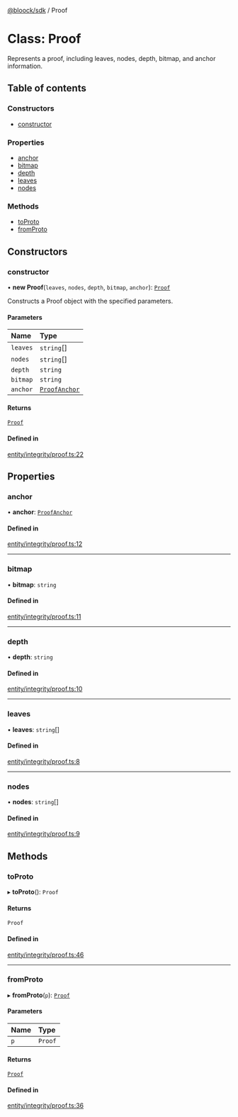 [@bloock/sdk](../index.md) / Proof

# Class: Proof

Represents a proof, including leaves, nodes, depth, bitmap, and anchor information.

## Table of contents

### Constructors

- [constructor](Proof.md#constructor)

### Properties

- [anchor](Proof.md#anchor)
- [bitmap](Proof.md#bitmap)
- [depth](Proof.md#depth)
- [leaves](Proof.md#leaves)
- [nodes](Proof.md#nodes)

### Methods

- [toProto](Proof.md#toproto)
- [fromProto](Proof.md#fromproto)

## Constructors

### constructor

• **new Proof**(`leaves`, `nodes`, `depth`, `bitmap`, `anchor`): [`Proof`](Proof.md)

Constructs a Proof object with the specified parameters.

#### Parameters

| Name | Type |
| :------ | :------ |
| `leaves` | `string`[] |
| `nodes` | `string`[] |
| `depth` | `string` |
| `bitmap` | `string` |
| `anchor` | [`ProofAnchor`](ProofAnchor.md) |

#### Returns

[`Proof`](Proof.md)

#### Defined in

[entity/integrity/proof.ts:22](https://github.com/bloock/bloock-sdk/blob/cf2e115/languages/js/src/entity/integrity/proof.ts#L22)

## Properties

### anchor

• **anchor**: [`ProofAnchor`](ProofAnchor.md)

#### Defined in

[entity/integrity/proof.ts:12](https://github.com/bloock/bloock-sdk/blob/cf2e115/languages/js/src/entity/integrity/proof.ts#L12)

___

### bitmap

• **bitmap**: `string`

#### Defined in

[entity/integrity/proof.ts:11](https://github.com/bloock/bloock-sdk/blob/cf2e115/languages/js/src/entity/integrity/proof.ts#L11)

___

### depth

• **depth**: `string`

#### Defined in

[entity/integrity/proof.ts:10](https://github.com/bloock/bloock-sdk/blob/cf2e115/languages/js/src/entity/integrity/proof.ts#L10)

___

### leaves

• **leaves**: `string`[]

#### Defined in

[entity/integrity/proof.ts:8](https://github.com/bloock/bloock-sdk/blob/cf2e115/languages/js/src/entity/integrity/proof.ts#L8)

___

### nodes

• **nodes**: `string`[]

#### Defined in

[entity/integrity/proof.ts:9](https://github.com/bloock/bloock-sdk/blob/cf2e115/languages/js/src/entity/integrity/proof.ts#L9)

## Methods

### toProto

▸ **toProto**(): `Proof`

#### Returns

`Proof`

#### Defined in

[entity/integrity/proof.ts:46](https://github.com/bloock/bloock-sdk/blob/cf2e115/languages/js/src/entity/integrity/proof.ts#L46)

___

### fromProto

▸ **fromProto**(`p`): [`Proof`](Proof.md)

#### Parameters

| Name | Type |
| :------ | :------ |
| `p` | `Proof` |

#### Returns

[`Proof`](Proof.md)

#### Defined in

[entity/integrity/proof.ts:36](https://github.com/bloock/bloock-sdk/blob/cf2e115/languages/js/src/entity/integrity/proof.ts#L36)
